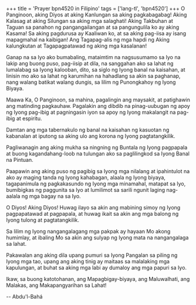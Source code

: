 +++
title = 'Prayer bpn4520 in Filipino'
tags = ['lang-tl', 'bpn4520']
+++
O Panginoon, aking Diyos at aking Kanlungan sa aking pagkabagabag! Aking Kalasag at aking Silungan sa aking mga salaghati! Aking Takbuhan at Taguan sa panahon ng pangangailangan at sa pangungulila ko ay aking Kasama! Sa aking pagdurusa ay Kaaliwan ko, at sa aking pag-iisa ay isang mapagmahal na kaibigan! Ang Tagapag-alis ng mga hapdi ng Aking kalungkutan at Tagapagpatawad ng aking mga kasalanan!

Ganap na sa Iyo ako bumabaling, mataimtim na nagsusumamo sa Iyo na lakip ang buong puso, pag-iisip at dila, na sanggahan ako sa lahat ng lumalabag sa Iyong kalooban, dito, sa siglo ng Iyong banal na kaisahan, at linisin mo ako sa lahat ng karumihan na hahadlang sa akin sa paghanap, nang walang batikat walang dungis, sa lilim ng Punongkahoy ng Iyong Biyaya.

Maawa Ka, O Panginoon, sa mahina, pagalingin ang maysakit, at patighawin ang matinding pagkauhaw. Pagalakin ang dibdib na pinag-uubugan ng apoy ng Iyong pag-ibig at pagningasin iyon sa apoy ng Iyong makalangit na pag-ibig at espiritu.

Damtan ang mga tabernakulo ng banal na kaisahan ng kasuotan ng kabanalan at iputong sa aking ulo ang korona ng Iyong pagtatangkilik.

Pagliwanagin ang aking mukha sa ningning ng Buntala ng Iyong pagpapala at buong kagandahang-loob na tulungan ako sa paglilingkod sa Iyong Banal na Pintuan.

Paapawin ang aking puso ng pagibig sa Iyong mga nilalang at ipahintulot na ako ay maging tanda ng Iyong kahabagan, alaala ng Iyong biyaya, tagapanimula ng pagkakasundo ng Iyong mga minamahal, matapat sa Iyo, bumibigkas ng paggunita sa Iyo at lumilimot sa sarili ngunit laging nag-aalala ng mga bagay na sa Iyo.

O Diyos! Aking Diyos! Huwag ilayo sa akin ang mabining simoy ng Iyong pagpapatawad at pagpapala, at huwag ikait sa akin ang mga balong ng Iyong tulong at pagtatangkilik.

Sa lilim ng Iyong nangangalagang mga pakpak ay hayaan Mo akong humimlay, at ibaling Mo sa akin ang sulyap ng Iyong mata na nangangalaga sa lahat.

Pakawalan ang aking dila upang pumuri sa Iyong Pangalan sa piling ng Iyong mga tao, upang ang aking tinig ay maitaas sa malalaking mga kapulungan, at buhat sa aking mga labi ay dumaloy ang mga papuri sa Iyo.

Ikaw, sa buong katotohanan, ang Mapagbigay-biyaya, ang Maluwalhati, ang Malakas, ang Makapangyarihan sa Lahat!

-- Abdu'l-Bahá
